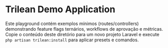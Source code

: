# Trilean Demo Application

Este playground contém exemplos mínimos (routes/controllers) demonstrando feature flags ternários, workflows de aprovação e métricas. Copie o conteúdo deste diretório para um novo projeto Laravel e execute `php artisan trilean:install` para aplicar presets e comandos.
